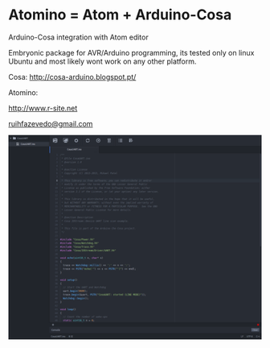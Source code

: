 # Atomino = Atom + Arduino-Cosa

Arduino-Cosa integration with Atom editor

Embryonic package for AVR/Arduino programming, its tested only on linux Ubuntu and most likely wont work on any other platform.

Cosa: http://cosa-arduino.blogspot.pt/

Atomino:

http://www.r-site.net

ruihfazevedo@gmail.com

![A screenshot of your package](https://github.com/neu-rah/Atomino/blob/master/resources/Atomino.png)
